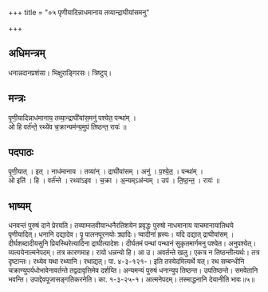 +++
title = "०५ पृणीयादिन्नाधमानाय तव्यान्द्राघीयांसमनु"

+++
## अधिमन्त्रम्
धनान्नदानप्रशंसा। भिक्षुराङ्गिरसः। त्रिष्टुप्।

## मन्त्रः
पृ॒णी॒यादिन्नाध॑मानाय॒ तव्या॒न्द्राघी॑यांस॒मनु॑ पश्येत॒ पन्था॑म् ।  
ओ हि वर्त॑न्ते॒ रथ्ये॑व च॒क्रान्यम॑न्य॒मुप॑ तिष्ठन्त॒ रायः॑ ॥

## पदपाठः
पृ॒णी॒यात् । इत् । नाध॑मानाय । तव्या॑न् । द्राघी॑यांसम् । अनु॑ । प॒श्ये॒त॒ । पन्था॑म् ।  
ओ इति॑ । हि । वर्त॑न्ते । रथ्या॑ऽइव । च॒क्रा । अ॒न्यम्ऽअ॑न्यम् । उप॑ । ति॒ष्ठ॒न्त॒ । रायः॑ ॥

## भाष्यम्
धनवन्तं पुरुषं दाने प्रेरयति। तव्याम्स्तवीयान्धनैरतिशयेन प्रवृद्धः पुरुषो नाधमानाय याचमानायातिथये पृणीयादित्। धनानि दद्यादेव। पॄ पालनपूरनयोः क्र्यादिः। प्वादीनां ह्रस्वः। यदि दद्यात् द्राघीयांसम् । दीर्घशब्दादीयसुनि प्रियस्थिरेत्यादिना द्राघीत्यादेशः। दीर्घतमं पन्थां पन्थानं सुकृतमार्गमनु पश्येत। अनुपश्येत्। व्यत्ययेनात्मनेपदम्। तत्र कारणमाह। रायो धन्नन्यो हि। आ उ। अवर्तन्ते खलु। एकत्र न तिष्ठन्तीत्यर्थः। तत्र दृष्टान्तः। रथ्येव यथा रथ्यानि। रथाद्यत्। पा. ४-३-१२१-। इति तस्येदमित्यर्थे यत्। रथ सम्बन्धीनि चक्राण्युपर्यधोभावेनावर्तन्ते तद्वदावृत्तिमेव दर्शय्ति। अन्यमन्यं पुरुषं धनान्युप तिष्ठन्त। उपतिष्ठन्ते। समवेतानि भवन्ति। उपाद्देवपूजासङ्गतिकरनेति। का. १-३-२५-१। आत्मनेपदम्। तस्माद्धनानि देयानीति भावः॥५॥